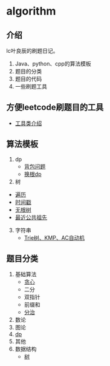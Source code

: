 # algorithm

## 介绍

lc叶良辰的刷题日记。

1. Java、python、cpp的算法模板
2. 题目的分类
3. 题目的代码
3. 一些刷题工具





## 方便leetcode刷题目的工具

- [工具类介绍](https://github.com/fuzekun/algorithms/tree/master/%E4%BB%A3%E7%A0%81/leetcodeJ/src/main/java/leetcode/utils)



## 算法模板

1. dp
   - [背包问题](https://github.com/fuzekun/algorithms/blob/master/%E7%AE%97%E6%B3%95%E6%80%BB%E7%BB%93/dp/%E5%8A%A8%E6%80%81%E8%A7%84%E5%88%92.md)
   - [换根dp](https://github.com/fuzekun/algorithms/blob/master/%E7%AE%97%E6%B3%95%E6%80%BB%E7%BB%93/dp/%E6%8D%A2%E6%A0%B9dp.md)
2.  树
   - [遍历](https://github.com/fuzekun/algorithms/blob/master/%E7%AE%97%E6%B3%95%E6%80%BB%E7%BB%93/%E6%95%B0%E6%8D%AE%E7%BB%93%E6%9E%84/%E6%A0%91.md)
   - [时间戳](https://github.com/fuzekun/algorithms/blob/master/%E7%AE%97%E6%B3%95%E6%80%BB%E7%BB%93/%E6%95%B0%E6%8D%AE%E7%BB%93%E6%9E%84/%E6%A0%91.md)
   - [无根树](https://github.com/fuzekun/algorithms/blob/master/%E7%AE%97%E6%B3%95%E6%80%BB%E7%BB%93/%E6%95%B0%E6%8D%AE%E7%BB%93%E6%9E%84/%E6%A0%91.md)
   - [最近公共祖先](https://github.com/fuzekun/algorithms/blob/master/%E7%AE%97%E6%B3%95%E6%80%BB%E7%BB%93/%E6%95%B0%E6%8D%AE%E7%BB%93%E6%9E%84/%E6%A0%91.md)
3. 字符串
   - [Trie树、KMP、AC自动机](https://github.com/fuzekun/algorithms/blob/master/%E7%AE%97%E6%B3%95%E6%80%BB%E7%BB%93/%E6%95%B0%E6%8D%AE%E7%BB%93%E6%9E%84/Trie%E6%A0%91%20%2B%20AC%E8%87%AA%E5%8A%A8%E6%9C%BA.md)

## 题目分类

1. 基础算法
   - [贪心](https://github.com/fuzekun/algorithms/blob/master/%E7%AE%97%E6%B3%95%E6%80%BB%E7%BB%93/%E5%9F%BA%E7%A1%80%E7%AE%97%E6%B3%95/%E8%B4%AA%E5%BF%83.md)
   - 二分
   - 双指针
   - 前缀和
   - [分治](https://github.com/fuzekun/algorithms/blob/master/%E7%AE%97%E6%B3%95%E6%80%BB%E7%BB%93/%E5%9F%BA%E7%A1%80%E7%AE%97%E6%B3%95/%E5%88%86%E6%B2%BB.md)
2. 数论
3. 图论
4. [dp](https://github.com/fuzekun/algorithms/tree/master/%E7%AE%97%E6%B3%95%E6%80%BB%E7%BB%93/dp)
5. 其他
6. 数据结构
   - [树](https://github.com/fuzekun/algorithms/blob/master/%E7%AE%97%E6%B3%95%E6%80%BB%E7%BB%93/%E6%95%B0%E6%8D%AE%E7%BB%93%E6%9E%84/%E6%A0%91.md)

